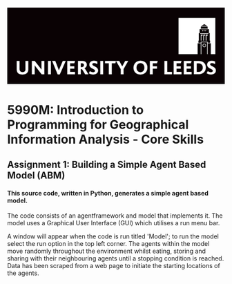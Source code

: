![Uni Logo](LeedsLogo.png) 
# 5990M: Introduction to Programming for Geographical Information Analysis - Core Skills
## Assignment 1: Building a Simple Agent Based Model (ABM)

#### This source code, written in Python, generates a simple agent based model. 
The code consists of an agentframework and model that implements it. The model uses a Graphical User Interface (GUI) which utilises a run menu bar.  

A window will appear when the code is run titled 'Model'; to run the model select the run option in the top left corner. 
The agents within the model move randomly throughout the environment whilst eating, storing and sharing with their neighbouring agents until a stopping condition is reached. 
Data has been scraped from a web page to initiate the starting locations of the agents. 
